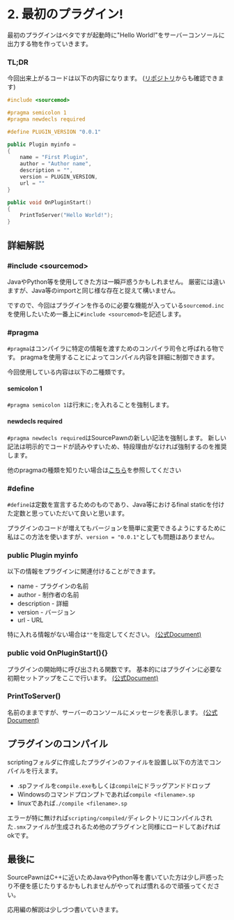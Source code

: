 # 2. 最初のプラグイン!

最初のプラグインはベタですが起動時に"Hello World!"をサーバーコンソールに出力する物を作っていきます。

### TL;DR

今回出来上がるコードは以下の内容になります。 ([リポジトリ](https://github.com/faketuna/sm-Example-Plugins/blob/main/scripting/hello-world.sp)からも確認できます)
```C++
#include <sourcemod>

#pragma semicolon 1
#pragma newdecls required

#define PLUGIN_VERSION "0.0.1"

public Plugin myinfo =
{
    name = "First Plugin",
    author = "Author name",
    description = "",
    version = PLUGIN_VERSION,
    url = ""
}

public void OnPluginStart()
{
    PrintToServer("Hello World!");
}
```

## 詳細解説

### #include \<sourcemod\>
JavaやPython等を使用してきた方は一瞬戸惑うかもしれません。 厳密には違いますが、Java等のimportと同じ様な存在と捉えて構いません。

ですので、今回はプラグインを作るのに必要な機能が入っている`sourcemod.inc`を使用したいため一番上に`#include <sourcemod>`を記述します。

### #pragma
`#pragma`はコンパイラに特定の情報を渡すためのコンパイラ司令と呼ばれる物です。
pragmaを使用することによってコンパイル内容を詳細に制御できます。

今回使用している内容は以下の二種類です。

#### semicolon 1
`#pragma semicolon 1`は行末に`;`を入れることを強制します。

#### newdecls required
`#pragma newdecls required`はSourcePawnの新しい記法を強制します。 新しい記法は明示的でコードが読みやすいため、特段理由がなければ強制するのを推奨します。

他のpragmaの種類を知りたい場合は[こちら](pragma.md)を参照してください

### #define
`#define`は定数を宣言するためのものであり、Java等におけるfinal staticを付けた定数と思っていただいて良いと思います。

プラグインのコードが増えてもバージョンを簡単に変更できるようにするために私はこの方法を使いますが、`version = "0.0.1"`としても問題はありません。

### public Plugin myinfo
以下の情報をプラグインに関連付けることができます。

* name - プラグインの名前
* author -  制作者の名前
* description - 詳細
* version - バージョン
* url - URL

特に入れる情報がない場合は`""`を指定してください。
[(公式Document)](https://sm.alliedmods.net/new-api/core/PluginInfo)

### public void OnPluginStart(){}
プラグインの開始時に呼び出される関数です。 
基本的にはプラグインに必要な初期セットアップをここで行います。
[(公式Document)](https://sm.alliedmods.net/new-api/sourcemod/OnPluginStart)

### PrintToServer()
名前のままですが、サーバーのコンソールにメッセージを表示します。 
[(公式Document)](https://sm.alliedmods.net/new-api/console/PrintToServer)

## プラグインのコンパイル
scriptingフォルダに作成したプラグインのファイルを設置し以下の方法でコンパイルを行えます。

* .spファイルを`compile.exe`もしくは`compile`にドラッグアンドドロップ
* Windowsのコマンドプロンプトであれば`compile <filename>.sp`
* linuxであれば`./compile <filename>.sp`

エラーが特に無ければ`scripting/compiled/`ディレクトリにコンパイルされた`.smx`ファイルが生成されるため他のプラグインと同様にロードしてあげればokです。


## 最後に
SourcePawnはC++に近いためJavaやPython等を書いていた方は少し戸惑ったり不便を感じたりするかもしれませんがやってれば慣れるので頑張ってください。

応用編の解説は少しづつ書いていきます。